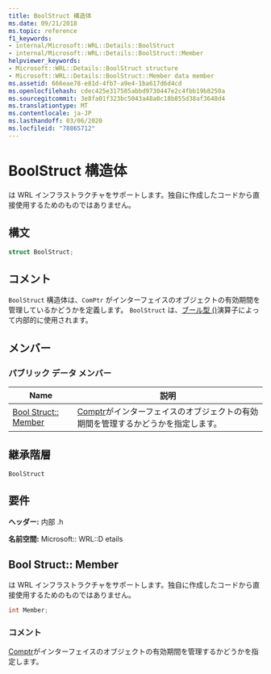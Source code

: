 ```yaml
---
title: BoolStruct 構造体
ms.date: 09/21/2018
ms.topic: reference
f1_keywords:
- internal/Microsoft::WRL::Details::BoolStruct
- internal/Microsoft::WRL::Details::BoolStruct::Member
helpviewer_keywords:
- Microsoft::WRL::Details::BoolStruct structure
- Microsoft::WRL::Details::BoolStruct::Member data member
ms.assetid: 666eae78-e81d-4fb7-a9e4-1ba617d6d4cd
ms.openlocfilehash: cdec425e317585abbd9730447e2c4fbb19b8250a
ms.sourcegitcommit: 3e8fa01f323bc5043a48a0c18b855d38af3648d4
ms.translationtype: MT
ms.contentlocale: ja-JP
ms.lasthandoff: 03/06/2020
ms.locfileid: "78865712"
---
```

# <a name="boolstruct-structure"></a>BoolStruct 構造体

は WRL インフラストラクチャをサポートします。独自に作成したコードから直接使用するためのものではありません。

## <a name="syntax"></a>構文

```cpp
struct BoolStruct;
```

## <a name="remarks"></a>コメント

`BoolStruct` 構造体は、`ComPtr` がインターフェイスのオブジェクトの有効期間を管理しているかどうかを定義します。 `BoolStruct` は、[ブール型 ()](comptr-class.md#operator-microsoft-wrl-details-booltype)演算子によって内部的に使用されます。

## <a name="members"></a>メンバー

### <a name="public-data-members"></a>パブリック データ メンバー

Name                          | 説明
----------------------------- | ------------------------------------------------------------------------------------------------------------------
[Bool Struct:: Member](#member) | [Comptr](comptr-class.md)がインターフェイスのオブジェクトの有効期間を管理するかどうかを指定します。

## <a name="inheritance-hierarchy"></a>継承階層

`BoolStruct`

## <a name="requirements"></a>要件

**ヘッダー:** 内部 .h

**名前空間:** Microsoft:: WRL::D etails

## <a name="member"></a>Bool Struct:: Member

は WRL インフラストラクチャをサポートします。独自に作成したコードから直接使用するためのものではありません。

```cpp
int Member;
```

### <a name="remarks"></a>コメント

[Comptr](comptr-class.md)がインターフェイスのオブジェクトの有効期間を管理するかどうかを指定します。
